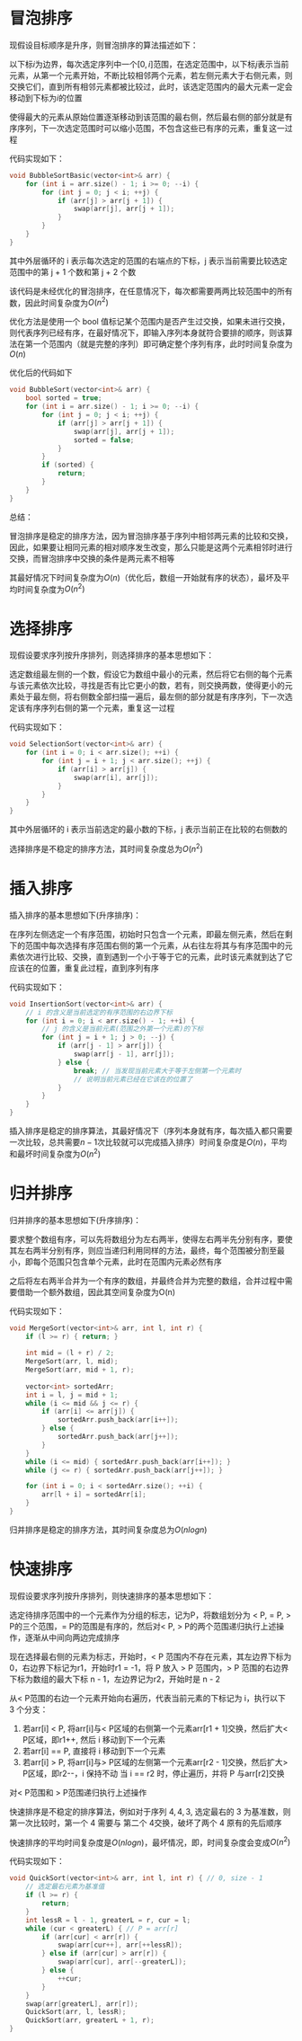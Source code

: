 # 冒泡排序
现假设目标顺序是升序，则冒泡排序的算法描述如下：

以下标$i$为边界，每次选定序列中一个$[0, i]$范围，在选定范围中，以下标$j$表示当前元素，从第一个元素开始，不断比较相邻两个元素，若左侧元素大于右侧元素，则交换它们，直到所有相邻元素都被比较过，此时，该选定范围内的最大元素一定会移动到下标为$i$的位置

使得最大的元素从原始位置逐渐移动到该范围的最右侧，然后最右侧的部分就是有序序列，下一次选定范围时可以缩小范围，不包含这些已有序的元素，重复这一过程

代码实现如下：
```cpp
void BubbleSortBasic(vector<int>& arr) {
    for (int i = arr.size() - 1; i >= 0; --i) {
        for (int j = 0; j < i; ++j) {
            if (arr[j] > arr[j + 1]) {
                swap(arr[j], arr[j + 1]);
            }
        }
    }
}
```
其中外层循环的 i 表示每次选定的范围的右端点的下标，j 表示当前需要比较选定范围中的第 j + 1 个数和第 j + 2 个数

该代码是未经优化的冒泡排序，在任意情况下，每次都需要两两比较范围中的所有数，因此时间复杂度为$O(n^2)$

优化方法是使用一个 bool 值标记某个范围内是否产生过交换，如果未进行交换，则代表序列已经有序，在最好情况下，即输入序列本身就符合要排的顺序，则该算法在第一个范围内（就是完整的序列）即可确定整个序列有序，此时时间复杂度为$O(n)$

优化后的代码如下

```cpp
void BubbleSort(vector<int>& arr) {
    bool sorted = true;
    for (int i = arr.size() - 1; i >= 0; --i) {
        for (int j = 0; j < i; ++j) {
            if (arr[j] > arr[j + 1]) {
                swap(arr[j], arr[j + 1]);
                sorted = false;
            }
        }
        if (sorted) {
            return;
        }
    }
}
```
总结：

冒泡排序是稳定的排序方法，因为冒泡排序基于序列中相邻两元素的比较和交换，因此，如果要让相同元素的相对顺序发生改变，那么只能是这两个元素相邻时进行交换，而冒泡排序中交换的条件是两元素不相等

其最好情况下时间复杂度为$O(n)$（优化后，数组一开始就有序的状态），最坏及平均时间复杂度为$O(n^2)$
# 选择排序
现假设要求序列按升序排列，则选择排序的基本思想如下：

选定数组最左侧的一个数，假设它为数组中最小的元素，然后将它右侧的每个元素与该元素依次比较，寻找是否有比它更小的数，若有，则交换两数，使得更小的元素处于最左侧，将右侧数全部扫描一遍后，最左侧的部分就是有序序列，下一次选定该有序序列右侧的第一个元素，重复这一过程

代码实现如下：
```cpp
void SelectionSort(vector<int>& arr) {
    for (int i = 0; i < arr.size(); ++i) {
        for (int j = i + 1; j < arr.size(); ++j) {
            if (arr[i] > arr[j]) {
                swap(arr[i], arr[j]);
            }
        }
    }
}
```
其中外层循环的 i 表示当前选定的最小数的下标，j 表示当前正在比较的右侧数的

选择排序是不稳定的排序方法，其时间复杂度总为$O(n^2)$
# 插入排序
插入排序的基本思想如下(升序排序)：

在序列左侧选定一个有序范围，初始时只包含一个元素，即最左侧元素，然后在剩下的范围中每次选择有序范围右侧的第一个元素，从右往左将其与有序范围中的元素依次进行比较、交换，直到遇到一个小于等于它的元素，此时该元素就到达了它应该在的位置，重复此过程，直到序列有序

代码实现如下：
```cpp
void InsertionSort(vector<int>& arr) {
    // i 的含义是当前选定的有序范围的右边界下标
    for (int i = 0; i < arr.size() - 1; ++i) {
        // j 的含义是当前元素(范围之外第一个元素)的下标
        for (int j = i + 1; j > 0; --j) {
            if (arr[j - 1] > arr[j]) {
                swap(arr[j - 1], arr[j]);
            } else {
                break; // 当发现当前元素大于等于左侧第一个元素时
                // 说明当前元素已经在它该在的位置了
            }
        }
    }
}
```

插入排序是稳定的排序算法，其最好情况下（序列本身就有序，每次插入都只需要一次比较，总共需要$n - 1$次比较就可以完成插入排序）时间复杂度是$O(n)$，平均和最坏时间复杂度为$O(n^2)$
# 归并排序
归并排序的基本思想如下(升序排序)：

要求整个数组有序，可以先将数组分为左右两半，使得左右两半先分别有序，要使其左右两半分别有序，则应当递归利用同样的方法，最终，每个范围被分割至最小，即每个范围只包含单个元素，此时在范围内元素必然有序

之后将左右两半合并为一个有序的数组，并最终合并为完整的数组，合并过程中需要借助一个额外数组，因此其空间复杂度为O(n)

代码实现如下：
```cpp
void MergeSort(vector<int>& arr, int l, int r) {
    if (l >= r) { return; }
    
    int mid = (l + r) / 2;
    MergeSort(arr, l, mid);
    MergeSort(arr, mid + 1, r);
    
    vector<int> sortedArr;
    int i = l, j = mid + 1;
    while (i <= mid && j <= r) {
        if (arr[i] <= arr[j]) {
            sortedArr.push_back(arr[i++]);
        } else {
            sortedArr.push_back(arr[j++]);
        }
    }
    while (i <= mid) { sortedArr.push_back(arr[i++]); }
    while (j <= r) { sortedArr.push_back(arr[j++]); }

    for (int i = 0; i < sortedArr.size(); ++i) {
        arr[l + i] = sortedArr[i];
    }
}
```
归并排序是稳定的排序方法，其时间复杂度总为$O(nlogn)$
# 快速排序
现假设要求序列按升序排列，则快速排序的基本思想如下：

选定待排序范围中的一个元素作为分组的标志，记为P，将数组划分为 < P, = P, > P的三个范围，= P的范围是有序的，然后对< P, > P的两个范围递归执行上述操作，逐渐从中间向两边完成排序

现在选择最右侧的元素为标志，开始时，< P 范围内不存在元素，其左边界下标为 0，右边界下标记为r1，开始时r1 = -1，将 P 放入 > P 范围内，> P 范围的右边界下标为数组的最大下标 n - 1，左边界记为r2，开始时是 n - 2

从< P范围的右边一个元素开始向右遍历，代表当前元素的下标记为 i，执行以下 3 个分支：

1. 若arr[i] < P, 将arr[i]与< P区域的右侧第一个元素arr[r1 + 1]交换，然后扩大< P区域，即r1++, 然后 i 移动到下一个元素
2. 若arr[i] == P, 直接将 i 移动到下一个元素
3. 若arr[i] > P, 将arr[i]与> P区域的左侧第一个元素arr[r2 - 1]交换，然后扩大> P区域，即r2--，i 保持不动
当 i == r2 时，停止遍历，并将 P 与arr[r2]交换

对< P范围和 > P范围递归执行上述操作

快速排序是不稳定的排序算法，例如对于序列 $4, 4, 3$, 选定最右的 $3$ 为基准数，则第一次比较时，第一个 4 需要与 第二个 4交换，破坏了两个 4 原有的先后顺序

快速排序的平均时间复杂度是$O(nlogn)$，最坏情况，即，时间复杂度会变成$O(n^2)$

代码实现如下：
```cpp
void QuickSort(vector<int>& arr, int l, int r) { // 0, size - 1
    // 选定最右元素为基准值
    if (l >= r) {
        return;
    }
    int lessR = l - 1, greaterL = r, cur = l;
    while (cur < greaterL) { // P = arr[r]
        if (arr[cur] < arr[r]) {
            swap(arr[cur++], arr[++lessR]);
        } else if (arr[cur] > arr[r]) {
            swap(arr[cur], arr[--greaterL]);
        } else {
            ++cur;
        }
    }
    swap(arr[greaterL], arr[r]);
    QuickSort(arr, l, lessR);
    QuickSort(arr, greaterL + 1, r);
}
```
